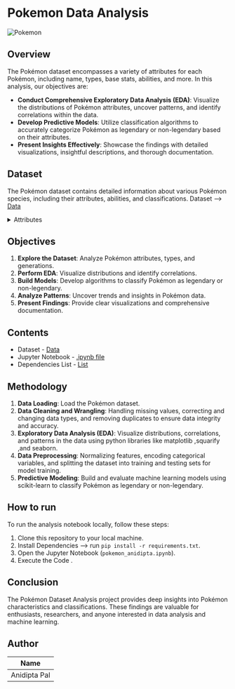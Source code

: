 # **Pokemon Data Analysis**

![Pokemon](https://media.licdn.com/dms/image/D5612AQHcM0VMFJgApQ/article-cover_image-shrink_720_1280/0/1693159389529?e=1723075200&v=beta&t=Zyzi7Gmq52ZgIBws46Fb-1D9rAJLLw1HjktPqWuoRj0)

## **Overview**

The Pokémon dataset encompasses a variety of attributes for each Pokémon, including name, types, base stats, abilities, and more. In this analysis, our objectives are:

- **Conduct Comprehensive Exploratory Data Analysis (EDA)**: Visualize the distributions of Pokémon attributes, uncover patterns, and identify correlations within the data.
- **Develop Predictive Models**: Utilize classification algorithms to accurately categorize Pokémon as legendary or non-legendary based on their attributes.
- **Present Insights Effectively**: Showcase the findings with detailed visualizations, insightful descriptions, and thorough documentation.


## **Dataset**

The Pokémon dataset contains detailed information about various Pokémon species, including their attributes, abilities, and classifications. 
Dataset --> [Data](pokemon.csv)

<details><summary>Attributes</summary>

|    Field Name                   |   Description                                                                 |
|-----------------------|----------------------------------------------------------------------------|
| **abilities**| A list of abilities possessed by each Pokémon.|
| **against_**| Attributes representing the effectiveness of each Pokémon type against other types (e.g., against_bug, against_dark).|
| **attack**| Base attack stat of the Pokémon.|
| **defense**| Base defense stat of the Pokémon.|
| **sp_attack**| Base special attack stat of the Pokémon.|
| **sp_defense**| Base special defense stat of the Pokémon.|
| **speed**| Base speed stat of the Pokémon.|
| **weight_kg**|Weight of the Pokémon in kilograms.|
| **height_m**| Height of the Pokémon in meters.|
| **base_total**| The total base stats of the Pokémon.|
| **capture_rate**| Capture rate of the Pokémon.|
| **classification**| Classification of the Pokémon.|
| **experience_growth**| Experience growth rate of the Pokémon.|
| **generation**| Generation in which the Pokémon was introduced.|
| **is_legendary**| Binary attribute indicating whether the Pokémon is legendary (1) or not (0).|
| **japanese_name**| Japanese name of the Pokémon.|
| **name**| English name of the Pokémon.|
| **percentage_male**| Percentage of male Pokémon in the species.|
 |**pokedex_number**| Pokédex number of the Pokémon.|
| **type1**| Primary type of the Pokémon.|
| **type2**| Secondary type of the Pokémon.|
</details>

## Objectives

1. **Explore the Dataset**: Analyze Pokémon attributes, types, and generations.
2. **Perform EDA**: Visualize distributions and identify correlations.
3. **Build Models**: Develop algorithms to classify Pokémon as legendary or non-legendary.
4. **Analyze Patterns**: Uncover trends and insights in Pokémon data.
5. **Present Findings**: Provide clear visualizations and comprehensive documentation.

## **Contents**


- Dataset - [Data](pokemon.csv)
- Jupyter Notebook - [.ipynb file](pokemon_anidipta.ipynb)
- Dependencies List - [List](requirements.txt)

  
## Methodology

1. **Data Loading**: Load the Pokémon dataset.
2. **Data Cleaning and Wrangling**: Handling missing values, correcting and changing data types, and removing duplicates to ensure data integrity and accuracy.
3. **Exploratory Data Analysis (EDA)**: Visualize distributions, correlations, and patterns in the data using python libraries like matplotlib ,squarify ,and seaborn.
4. **Data Preprocessing**: Normalizing features, encoding categorical variables, and splitting the dataset into training and testing sets for model training.
5. **Predictive Modeling**: Build and evaluate machine learning models using scikit-learn to classify Pokémon as legendary or non-legendary.

## **How to run**

To run the analysis notebook locally, follow these steps:

1. Clone this repository to your local machine.
2. Install Dependencies --> run `pip install -r requirements.txt`.
3. Open the Jupyter Notebook (`pokemon_anidipta.ipynb`).
4. Execute the Code .

## Conclusion

The Pokémon Dataset Analysis project provides deep insights into Pokémon characteristics and classifications. These findings are valuable for enthusiasts, researchers, and anyone interested in data analysis and machine learning.

## Author

| Name                  |
|-----------------------|
| Anidipta Pal |
